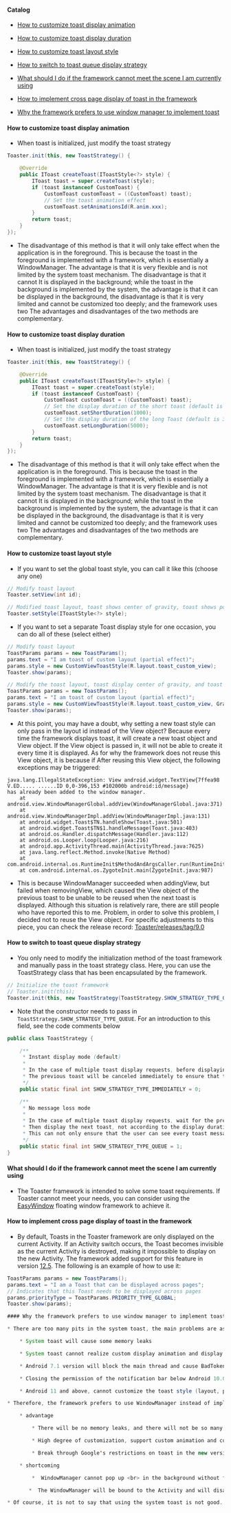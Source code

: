 #### Catalog

* [How to customize toast display animation](#how-to-customize-toast-display-animation)

* [How to customize toast display duration](#how-to-customize-toast-display-duration)

* [How to customize toast layout style](#how-to-customize-toast-layout-style)

* [How to switch to toast queue display strategy](#how-to-switch-to-toast-queue-display-strategy)

* [What should I do if the framework cannot meet the scene I am currently using](#what-should-i-do-if-the-framework-cannot-meet-the-scene-i-am-currently-using)

* [How to implement cross page display of toast in the framework](#how-to-implement-cross-page-display-of-toast-in-the-framework)

* [Why the framework prefers to use window manager to implement toast](#why-the-framework-prefers-to-use-window-manager-to-implement-toast)

#### How to customize toast display animation

* When toast is initialized, just modify the toast strategy

```java
Toaster.init(this, new ToastStrategy() {

    @Override
    public IToast createToast(IToastStyle<?> style) {
        IToast toast = super.createToast(style);
        if (toast instanceof CustomToast) {
            CustomToast customToast = ((CustomToast) toast);
            // Set the toast animation effect
            customToast.setAnimationsId(R.anim.xxx);
        }
        return toast;
    }
});
```

* The disadvantage of this method is that it will only take effect when the application is in the foreground. This is because the toast in the foreground is implemented with a framework, which is essentially a WindowManager. The advantage is that it is very flexible and is not limited by the system toast mechanism. The disadvantage is that it cannot It is displayed in the background; while the toast in the background is implemented by the system, the advantage is that it can be displayed in the background, the disadvantage is that it is very limited and cannot be customized too deeply; and the framework uses two The advantages and disadvantages of the two methods are complementary.

#### How to customize toast display duration

* When toast is initialized, just modify the toast strategy

```java
Toaster.init(this, new ToastStrategy() {

    @Override
    public IToast createToast(IToastStyle<?> style) {
        IToast toast = super.createToast(style);
        if (toast instanceof CustomToast) {
            CustomToast customToast = ((CustomToast) toast);
            // Set the display duration of the short toast (default is 2000 milliseconds)
            customToast.setShortDuration(1000);
            // Set the display duration of the long Toast (default is 3500 milliseconds)
            customToast.setLongDuration(5000);
        }
        return toast;
    }
});
```

* The disadvantage of this method is that it will only take effect when the application is in the foreground. This is because the toast in the foreground is implemented with a framework, which is essentially a WindowManager. The advantage is that it is very flexible and is not limited by the system toast mechanism. The disadvantage is that it cannot It is displayed in the background; while the toast in the background is implemented by the system, the advantage is that it can be displayed in the background, the disadvantage is that it is very limited and cannot be customized too deeply; and the framework uses two The advantages and disadvantages of the two methods are complementary.

#### How to customize toast layout style

* If you want to set the global toast style, you can call it like this (choose any one)

```java
// Modify toast layout
Toaster.setView(int id);
```

```java
// Modified toast layout, toast shows center of gravity, toast shows position offset
Toaster.setStyle(IToastStyle<?> style);
```

* If you want to set a separate Toast display style for one occasion, you can do all of these (select either)

```java
// Modify toast layout
ToastParams params = new ToastParams();
params.text = "I am toast of custom layout (partial effect)";
params.style = new CustomViewToastStyle(R.layout.toast_custom_view);
Toaster.show(params);
```

```java
// Modify the toast layout, toast display center of gravity, and toast display position offset
ToastParams params = new ToastParams();
params.text = "I am toast of custom layout (partial effect)";
params.style = new CustomViewToastStyle(R.layout.toast_custom_view, Gravity.CENTER, 10, 20);
Toaster.show(params);
```

* At this point, you may have a doubt, why setting a new toast style can only pass in the layout id instead of the View object? Because every time the framework displays toast, it will create a new toast object and View object. If the View object is passed in, it will not be able to create it every time it is displayed. As for why the framework does not reuse this View object, it is because if After reusing this View object, the following exceptions may be triggered:

```text
java.lang.IllegalStateException: View android.widget.TextView{7ffea98 V.ED..... ......ID 0,0-396,153 #102000b android:id/message} 
has already been added to the window manager.
    at android.view.WindowManagerGlobal.addView(WindowManagerGlobal.java:371)
    at android.view.WindowManagerImpl.addView(WindowManagerImpl.java:131)
    at android.widget.Toast$TN.handleShow(Toast.java:501)
    at android.widget.Toast$TN$1.handleMessage(Toast.java:403)
    at android.os.Handler.dispatchMessage(Handler.java:112)
    at android.os.Looper.loop(Looper.java:216)
    at android.app.ActivityThread.main(ActivityThread.java:7625)
    at java.lang.reflect.Method.invoke(Native Method)
    at com.android.internal.os.RuntimeInit$MethodAndArgsCaller.run(RuntimeInit.java:524)
    at com.android.internal.os.ZygoteInit.main(ZygoteInit.java:987)
```

* This is because WindowManager succeeded when addingView, but failed when removingView, which caused the View object of the previous toast to be unable to be reused when the next toast is displayed. Although this situation is relatively rare, there are still people who have reported this to me. Problem, in order to solve this problem, I decided not to reuse the View object. For specific adjustments to this piece, you can check the release record: [Toaster/releases/tag/9.0](https://github.com/getActivity/Toaster/releases/tag/9.0)

#### How to switch to toast queue display strategy

* You only need to modify the initialization method of the toast framework and manually pass in the toast strategy class. Here, you can use the ToastStrategy class that has been encapsulated by the framework.

```java
// Initialize the toast framework
// Toaster.init(this);
Toaster.init(this, new ToastStrategy(ToastStrategy.SHOW_STRATEGY_TYPE_QUEUE));
```

* Note that the constructor needs to pass in `ToastStrategy.SHOW_STRATEGY_TYPE_QUEUE`. For an introduction to this field, see the code comments below

```java
public class ToastStrategy {

    /**
     * Instant display mode (default)
     *
     * In the case of multiple toast display requests, before displaying the next toast
     * The previous toast will be canceled immediately to ensure that the currently displayed toast message is up to date
     */
    public static final int SHOW_STRATEGY_TYPE_IMMEDIATELY = 0;

    /**
     * No message loss mode
     *
     * In the case of multiple toast display requests, wait for the previous toast to be displayed for 1 second or 1.5 seconds
     * Then display the next toast, not according to the display duration of the toast, because the waiting time will be very long
     * This can not only ensure that the user can see every toast message, but also ensure that the user will not wait too long
     */
    public static final int SHOW_STRATEGY_TYPE_QUEUE = 1;
}
```

#### What should I do if the framework cannot meet the scene I am currently using

* The Toaster framework is intended to solve some toast requirements. If Toaster cannot meet your needs, you can consider using the [EasyWindow](https://github.com/getActivity/EasyWindow) floating window framework to achieve it.

#### How to implement cross page display of toast in the framework

* By default, Toasts in the Toaster framework are only displayed on the current Activity. If an Activity switch occurs, the Toast becomes invisible as the current Activity is destroyed, making it impossible to display on the new Activity. The framework added support for this feature in version [12.5](https://github.com/getActivity/Toaster/releases/tag/12.5). The following is an example of how to use it:

```java
ToastParams params = new ToastParams();
params.text = "I am a Toast that can be displayed across pages";
// Indicates that this Toast needs to be displayed across pages
params.priorityType = ToastParams.PRIORITY_TYPE_GLOBAL;
Toaster.show(params);

#### Why the framework prefers to use window manager to implement toast

* There are too many pits in the system toast, the main problems are as follows:

    * System toast will cause some memory leaks

    * System toast cannot realize custom display animation and display duration control

    * Android 7.1 version will block the main thread and cause BadTokenException

    * Closing the permission of the notification bar below Android 10.0 will cause the problem that the system toast cannot be displayed

    * Android 11 and above, cannot customize the toast style (layout, position center of gravity, position offset)

* Therefore, the framework prefers to use WindowManager instead of implementing toast display. The specific advantages and disadvantages are as follows:

    * advantage

        * There will be no memory leaks, and there will not be so many strange problems

        * High degree of customization, support custom animation and custom display duration

        * Break through Google's restrictions on toast in the new version of Android

    * shortcoming

        *  WindowManager cannot pop up <br> in the background without floating window permission (frame solution: if it is displayed in the background, use the system's toast to display)

       *  The WindowManager will be bound to the Activity and will disappear with the Activity being destroyed <br> (framework solution: the display is delayed by 200ms, thus waiting for the latest Activity to be created before calling the display, so WindowManager is bound to the latest Activity and does not have the problem of disappearing with the old Activity when it finishes)

* Of course, it is not to say that using the system toast is not good. It must be good to use WindowManger. It depends on the specific usage scenario. I think the best way is: use WindowManager to display the application in the foreground, and use the system in the background. the best solution is to use WindowManager in the foreground state and system Toast in the background state.
